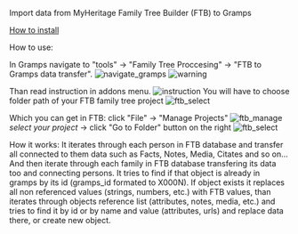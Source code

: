 Import data from MyHeritage Family Tree Builder (FTB) to Gramps

[How to install](https://gramps-project.org/wiki/index.php/5.2_Addons#Manually_installed_Addons)

How to use:

In Gramps navigate to 
"tools" -> "Family Tree Proccesing" -> "FTB to Gramps data transfer". 
![navigate_gramps](https://github.com/user-attachments/assets/19c1a56c-2604-43d3-8312-aba574b7f3b5)
![warning](https://github.com/user-attachments/assets/e58936bf-600e-4bf0-8f7d-2b7043626e36)

Than read instruction in addons menu. 
![instruction](https://github.com/user-attachments/assets/72eac2ab-e892-4578-af1c-9d0431e3f8c6)
You will have to choose folder path of your FTB family tree project
![ftb_select](https://github.com/user-attachments/assets/d9115a26-b308-4e63-8e16-ed8a3ce3f736)

Which you can get in FTB:
click "File" -> "Manage Projects"
![ftb_manage](https://github.com/user-attachments/assets/97b030ac-9b92-4efa-99b6-2a7d1bdb55ce)
*select your project* -> click "Go to Folder" button on the right
![ftb_select](https://github.com/user-attachments/assets/2a494412-edce-4c2f-b4ae-e9ab4830ce84)

How it works:
It iterates through each person in FTB database and transfer all connected to them data
such as Facts, Notes, Media, Citates and so on...
And then iterate through each family in FTB database transfering its data too and connecting persons.
It tries to find if that object is already in gramps by its id (gramps_id formated to X000N). 
If object exists it replaces all non referenced values (strings, numbers, etc.) with FTB values, than iterates through objects reference list (attributes, notes, media, etc.) and tries to find it by id or by name and value (attributes, urls) and replace data there, or create new object.
